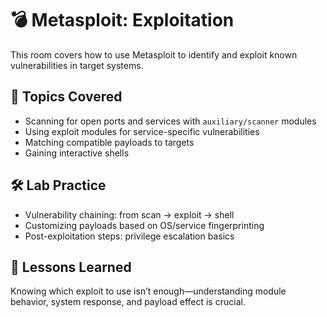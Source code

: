 # 💣 Metasploit: Exploitation

This room covers how to use Metasploit to identify and exploit known vulnerabilities in target systems.

## 🎯 Topics Covered

- Scanning for open ports and services with `auxiliary/scanner` modules
- Using exploit modules for service-specific vulnerabilities
- Matching compatible payloads to targets
- Gaining interactive shells

## 🛠️ Lab Practice

- Vulnerability chaining: from scan → exploit → shell
- Customizing payloads based on OS/service fingerprinting
- Post-exploitation steps: privilege escalation basics

## 🧠 Lessons Learned

Knowing which exploit to use isn’t enough—understanding module behavior, system response, and payload effect is crucial.
